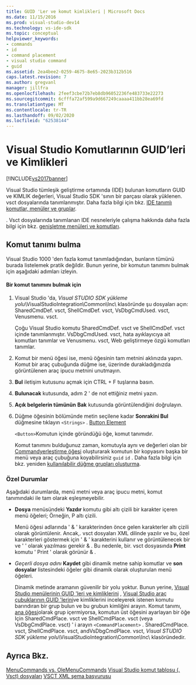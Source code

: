 ```yaml
---
title: GUID 'Ler ve komut kimlikleri | Microsoft Docs
ms.date: 11/15/2016
ms.prod: visual-studio-dev14
ms.technology: vs-ide-sdk
ms.topic: conceptual
helpviewer_keywords:
- commands
- id
- command placement
- visual studio command
- guid
ms.assetid: 2ea4bee2-0259-4675-8e65-2023b312b516
caps.latest.revision: 7
ms.author: gregvanl
manager: jillfra
ms.openlocfilehash: 2feef3cbe72b7eb8db96052236fe483733e22273
ms.sourcegitcommit: 6cfffa72af599a9d667249caaaa411bb28ea69fd
ms.translationtype: MT
ms.contentlocale: tr-TR
ms.lasthandoff: 09/02/2020
ms.locfileid: "62538144"
---
```

# <a name="guids-and-ids-of-visual-studio-commands"></a>Visual Studio Komutlarının GUID’leri ve Kimlikleri
[!INCLUDE[vs2017banner](../../includes/vs2017banner.md)]

Visual Studio tümleşik geliştirme ortamında (IDE) bulunan komutların GUID ve KIMLIK değerleri, Visual Studio SDK 'sının bir parçası olarak yüklenen. vsct dosyalarında tanımlanmıştır. Daha fazla bilgi için bkz. [IDE tanımlı komutlar, menüler ve gruplar](../../extensibility/internals/ide-defined-commands-menus-and-groups.md).

 . Vsct dosyalarında tanımlanan IDE nesneleriyle çalışma hakkında daha fazla bilgi için bkz. [genişletme menüleri ve komutları](../../extensibility/extending-menus-and-commands.md).

## <a name="finding-a-command-definition"></a>Komut tanımı bulma
 Visual Studio 1000 'den fazla komut tanımladığından, bunların tümünü burada listelemek pratik değildir. Bunun yerine, bir komutun tanımını bulmak için aşağıdaki adımları izleyin.

#### <a name="to-locate-a-command-definition"></a>Bir komut tanımını bulmak için

1. Visual Studio 'da, *Visual STUDIO SDK yükleme yolu*\VisualStudioIntegration\Common\Inc\ klasöründe şu dosyaları açın: SharedCmdDef. vsct, ShellCmdDef. vsct, VsDbgCmdUsed. vsct, Venusmenu. vsct.

    Çoğu Visual Studio komutu SharedCmdDef. vsct ve ShellCmdDef. vsct içinde tanımlanmıştır. VsDbgCmdUsed. vsct, hata ayıklayıcıya ait komutları tanımlar ve Venusmenu. vsct, Web geliştirmeye özgü komutları tanımlar.

2. Komut bir menü öğesi ise, menü öğesinin tam metnini aklınızda yapın. Komut bir araç çubuğunda düğme ise, üzerinde durakladığınızda görüntülenen araç ipucu metnini unutmayın.

3. **Bul** iletişim kutusunu açmak için CTRL + F tuşlarına basın.

4. **Bulunacak** kutusunda, adım 2 ' de not ettiğiniz metni yazın.

5. **Açık belgelerin tümünün** **Bak** kutusunda görüntülendiğini doğrulayın.

6. Düğme öğesinin bölümünde metin seçilene kadar **Sonrakini Bul** düğmesine tıklayın `<Strings>` . [Button Element](../../extensibility/button-element.md)

    `<Button>`Komutun içinde göründüğü öğe, komut tanımıdır.

   Komut tanımını bulduğunuz zaman, komutuyla aynı ve değerleri olan bir [Commandyerleştirme öğesi](../../extensibility/commandplacement-element.md) oluşturarak komutun bir kopyasını başka bir menü veya araç çubuğuna koyabilirsiniz `guid` `id` . Daha fazla bilgi için bkz. yeniden [kullanılabilir düğme grupları oluşturma](../../extensibility/creating-reusable-groups-of-buttons.md).

### <a name="special-cases"></a>Özel Durumlar
 Aşağıdaki durumlarda, menü metni veya araç ipucu metni, komut tanımındaki ile tam olarak eşleşmeyebilir.

- **Dosya** menüsündeki **Yazdır** komutu gibi altı çizili bir karakter içeren menü öğeleri; Örneğin, P altı çizili.

     Menü öğesi adlarında ' & ' karakterinden önce gelen karakterler altı çizili olarak görüntülenir. Ancak,. vsct dosyaları XML dilinde yazılır ve bu, özel karakterleri göstermek için ' & ' karakterini kullanır ve görüntülenecek bir ve ' ' olarak yazılması gerekir &amp; . Bu nedenle, bir. vsct dosyasında **Print** komutu ' Print ' olarak görünür &amp; .

- *Geçerli dosya adını* **Kaydet** gibi dinamik metne sahip komutlar ve **son dosyalar** listesindeki öğeler gibi dinamik olarak oluşturulan menü öğeleri.

     Dinamik metinde aramanın güvenilir bir yolu yoktur. Bunun yerine, [Visual Studio menülerinin GUID 'leri ve kimliklerini](../../extensibility/internals/guids-and-ids-of-visual-studio-menus.md) , [Visual Studio araç çubuklarının GUID 'lerini](../../extensibility/internals/guids-and-ids-of-visual-studio-toolbars.md)ve kimliklerini inceleyerek istenen komutu barındıran bir grup bulun ve bu grubun kimliğini arayın. Komut tanımı, [ana öğesi](../../extensibility/parent-element.md)olarak grup içermiyorsa, komutun üst öğesini ayarlayan bir öğe Için SharedCmdPlace. vsct ve ShellCmdPlace. vsct (veya VsDbgCmdPlace. vsct) ' i arayın `<CommandPlacement>` . SharedCmdPlace. vsct, ShellCmdPlace. vsct, andVsDbgCmdPlace. vsct, *Visual STUDIO SDK yükleme yolu*\VisualStudioIntegration\Common\Inc\ klasöründedir.

## <a name="see-also"></a>Ayrıca Bkz.
 [MenuCommands vs. OleMenuCommands](../../misc/menucommands-vs-olemenucommands.md) [Visual Studio komut tablosu (. Vsct) dosyaları](../../extensibility/internals/visual-studio-command-table-dot-vsct-files.md) [VSCT XML şema başvurusu](../../extensibility/vsct-xml-schema-reference.md)

